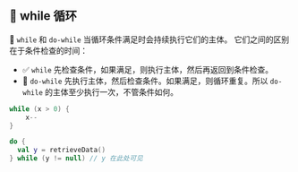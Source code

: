 ## 🔄 while 循环

🔁 `while` 和 `do-while` 当循环条件满足时会持续执行它们的主体。
它们之间的区别在于条件检查的时间：
* ✅ `while` 先检查条件，如果满足，则执行主体，然后再返回到条件检查。
* 🔄 `do-while` 先执行主体，然后检查条件。如果满足，则循环重复。所以 `do-while` 的主体至少执行一次，不管条件如何。

```kotlin
while (x > 0) {
    x--
}

do {
  val y = retrieveData()
} while (y != null) // y 在此处可见
```